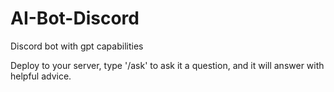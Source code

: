 # AI-Bot-Discord
Discord bot with gpt capabilities

Deploy to your server, type '/ask' to ask it a question, and it will answer with helpful advice.

